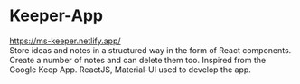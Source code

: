 # Keeper-App
https://ms-keeper.netlify.app/  
Store ideas and notes in a structured way in the form of React components. Create a number of notes and can delete them too. Inspired from the Google Keep App. ReactJS, Material-UI used to develop the app.
